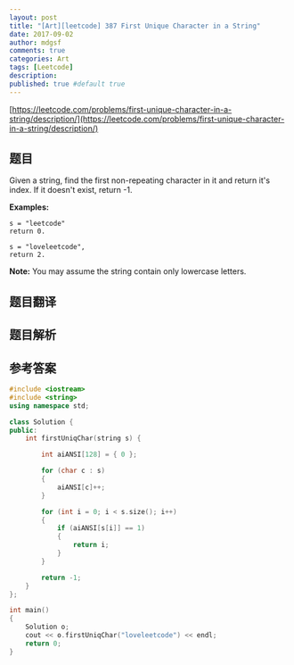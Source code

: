 ```yaml
---
layout: post
title: "[Art][leetcode] 387 First Unique Character in a String"
date: 2017-09-02
author: mdgsf
comments: true
categories: Art
tags: [Leetcode]
description:
published: true #default true
---
```


[https://leetcode.com/problems/first-unique-character-in-a-string/description/](https://leetcode.com/problems/first-unique-character-in-a-string/description/)

## 题目

 Given a string, find the first non-repeating character in it and return it's index. If it doesn't exist, return -1.

**Examples:**

```
s = "leetcode"
return 0.

s = "loveleetcode",
return 2.
```

**Note:** You may assume the string contain only lowercase letters. 

## 题目翻译

## 题目解析

## 参考答案

```c++
#include <iostream>
#include <string>
using namespace std;

class Solution {
public:
	int firstUniqChar(string s) {

		int aiANSI[128] = { 0 };

		for (char c : s)
		{
			aiANSI[c]++;
		}

		for (int i = 0; i < s.size(); i++)
		{
			if (aiANSI[s[i]] == 1)
			{
				return i;
			}
		}

		return -1;
	}
};

int main()
{
	Solution o;
	cout << o.firstUniqChar("loveleetcode") << endl;
	return 0;
}
```



